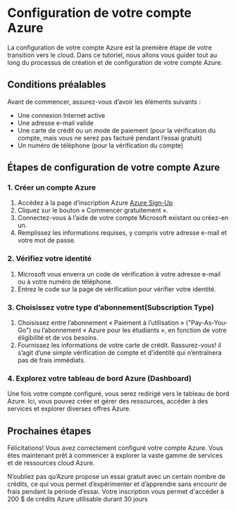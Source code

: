 
# Configuration de votre compte Azure
La configuration de votre compte Azure est la première étape de votre transition vers le cloud. Dans ce tutoriel, nous allons vous guider tout au long du processus de création et de configuration de votre compte Azure.

## Conditions préalables

Avant de commencer, assurez-vous d’avoir les éléments suivants :

- Une connexion Internet active
- Une adresse e-mail valide
- Une carte de crédit ou un mode de paiement (pour la vérification du compte, mais vous ne serez pas facturé pendant l’essai gratuit)
- Un numéro de téléphone (pour la vérification du compte)

## Étapes de configuration de votre compte Azure

### 1. Créer un compte Azure
1. Accédez à la page d’inscription Azure [Azure Sign-Up](https://azure.com/free)
2. Cliquez sur le bouton « Commencer gratuitement ».
3. Connectez-vous à l’aide de votre compte Microsoft existant ou créez-en un.
4. Remplissez les informations requises, y compris votre adresse e-mail et votre mot de passe.

### 2. Vérifiez votre identité
1. Microsoft vous enverra un code de vérification à votre adresse e-mail ou à votre numéro de téléphone.
2. Entrez le code sur la page de vérification pour vérifier votre identité.

### 3. Choisissez votre type d’abonnement(Subscription Type)
1. Choisissez entre l’abonnement « Paiement à l’utilisation » ("Pay-As-You-Go") ou l’abonnement « Azure pour les étudiants », en fonction de votre éligibilité et de vos besoins.
2. Fournissez les informations de votre carte de crédit. Rassurez-vous! il s’agit d’une simple vérification de compte et d'identité qui n’entraînera pas de frais immédiats.

### 4. Explorez votre tableau de bord Azure (Dashboard)
Une fois votre compte configuré, vous serez redirigé vers le tableau de bord Azure.
Ici, vous pouvez créer et gérer des ressources, accéder à des services et explorer diverses offres Azure.

## Prochaines étapes
Félicitations! Vous avez correctement configuré votre compte Azure. Vous êtes maintenant prêt à commencer à explorer la vaste gamme de services et de ressources cloud Azure.

N’oubliez pas qu’Azure propose un essai gratuit avec un certain nombre de crédits, ce qui vous permet d’expérimenter et d’apprendre sans encourir de frais pendant la période d’essai.
Votre inscription vous permet d'accéder à 200 $ de crédits Azure utilisable durant 30 jours













